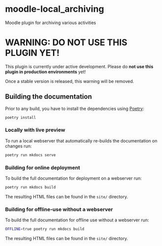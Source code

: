 # moodle-local_archiving
Moodle plugin for archiving various activities 

# WARNING: DO NOT USE THIS PLUGIN YET!

This plugin is currently under active development. Please do **not use this plugin in production environments** yet!

Once a stable version is released, this warning will be removed.


## Building the documentation

Prior to any build, you have to install the dependencies using [Poetry](https://python-poetry.org/):

```bash
poetry install
```

### Locally with live preview

To run a local webserver that automatically re-builds the documentation on changes run:

```bash
poetry run mkdocs serve
```

### Building for online deployment

To build the full documentation for deployment on a webserver run:

```bash
poetry run mkdocs build
```

The resulting HTML files can be found in the `site/` directory.

### Building for offline-use without a webserver

To build the full documentation for offline use without a webserver run:

```bash
OFFLINE=true poetry run mkdocs build
```

The resulting HTML files can be found in the `site/` directory.
